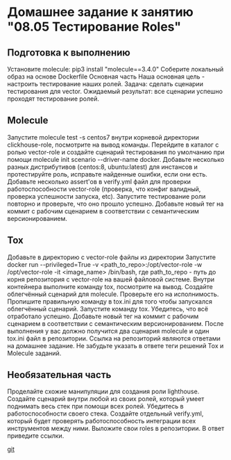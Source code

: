 # Домашнее задание к занятию "08.05 Тестирование Roles"

## Подготовка к выполнению
Установите molecule: pip3 install "molecule==3.4.0"
Соберите локальный образ на основе Dockerfile
Основная часть
Наша основная цель - настроить тестирование наших ролей. Задача: сделать сценарии тестирования для vector. Ожидаемый результат: все сценарии успешно проходят тестирование ролей.

## Molecule
Запустите molecule test -s centos7 внутри корневой директории clickhouse-role, посмотрите на вывод команды.
Перейдите в каталог с ролью vector-role и создайте сценарий тестирования по умолчанию при помощи molecule init scenario --driver-name docker.
Добавьте несколько разных дистрибутивов (centos:8, ubuntu:latest) для инстансов и протестируйте роль, исправьте найденные ошибки, если они есть.
Добавьте несколько assert'ов в verify.yml файл для проверки работоспособности vector-role (проверка, что конфиг валидный, проверка успешности запуска, etc). Запустите тестирование роли повторно и проверьте, что оно прошло успешно.
Добавьте новый тег на коммит с рабочим сценарием в соответствии с семантическим версионированием.

## Tox
Добавьте в директорию с vector-role файлы из директории
Запустите docker run --privileged=True -v <path_to_repo>:/opt/vector-role -w /opt/vector-role -it <image_name> /bin/bash, где path_to_repo - путь до корня репозитория с vector-role на вашей файловой системе.
Внутри контейнера выполните команду tox, посмотрите на вывод.
Создайте облегчённый сценарий для molecule. Проверьте его на исполнимость.
Пропишите правильную команду в tox.ini для того чтобы запускался облегчённый сценарий.
Запустите команду tox. Убедитесь, что всё отработало успешно.
Добавьте новый тег на коммит с рабочим сценарием в соответствии с семантическим версионированием.
После выполнения у вас должно получится два сценария molecule и один tox.ini файл в репозитории. Ссылка на репозиторий являются ответами на домашнее задание. Не забудьте указать в ответе теги решений Tox и Molecule заданий.

## Необязательная часть
Проделайте схожие манипуляции для создания роли lighthouse.
Создайте сценарий внутри любой из своих ролей, который умеет поднимать весь стек при помощи всех ролей.
Убедитесь в работоспособности своего стека. Создайте отдельный verify.yml, который будет проверять работоспособность интеграции всех инструментов между ними.
Выложите свои roles в репозитории. В ответ приведите ссылки.

[git](https://github.com/zMaAlz/vector-role)